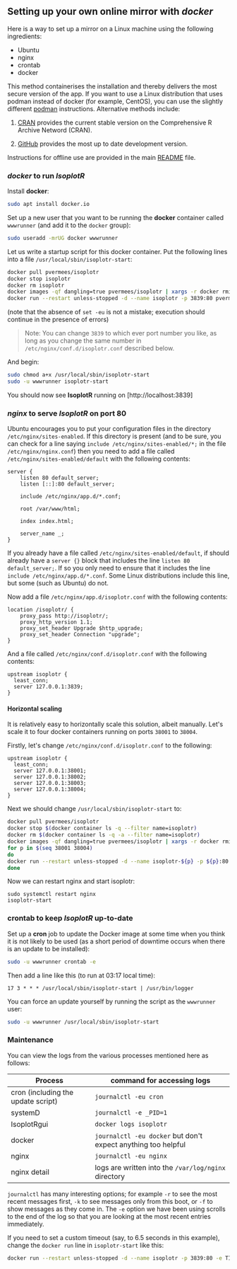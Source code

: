 ## Setting up your own online mirror with *docker*

Here is a way to set up a mirror on a Linux machine using the
following ingredients:

- Ubuntu
- nginx
- crontab
- docker

This method containerises the installation and thereby delivers the
most secure version of the app. If you want to use a Linux
distribution that uses podman instead of docker (for example, CentOS),
you can use the slightly different [podman](podman.md)
instructions. Alternative methods include:

1. [CRAN](CRAN.md) provides the current stable version on the
Comprehensive R Archive Netword (CRAN).

2. [GitHub](git.md) provides the most up to date development version.

Instructions for offline use are provided in the main
[README](../README.md) file.

### *docker* to run *IsoplotR*

Install **docker**:

```sh
sudo apt install docker.io
```

Set up a new user that you want to be running the **docker** container
called `wwwrunner` (and add it to the `docker` group):

```sh
sudo useradd -mrUG docker wwwrunner
```

Let us write a startup script for this docker container. Put the
following lines into a file `/usr/local/sbin/isoplotr-start`:

```sh
docker pull pvermees/isoplotr
docker stop isoplotr
docker rm isoplotr
docker images -qf dangling=true pvermees/isoplotr | xargs -r docker rmi
docker run --restart unless-stopped -d --name isoplotr -p 3839:80 pvermees/isoplotr
```

(note that the absence of `set -eu` is not a mistake;
execution should continue in the presence of errors)

> Note: You can change `3839` to which ever port number you like, as long
> as you change the same number in `/etc/nginx/conf.d/isoplotr.conf`
> described below.

And begin:

```sh
sudo chmod a+x /usr/local/sbin/isoplotr-start
sudo -u wwwrunner isoplotr-start
```

You should now see **IsoplotR** running on [http://localhost:3839]

### *nginx* to serve *IsoplotR* on port 80

Ubuntu encourages you to put your configuration files in the
directory `/etc/nginx/sites-enabled`. If this directory is present
(and to be sure, you can check for a line saying `include
/etc/nginx/sites-enabled/*;` in the file `/etc/nginx/nginx.conf`) then
you need to add a file called `/etc/nginx/sites-enabled/default` with
the following contents:

```
server {
    listen 80 default_server;
    listen [::]:80 default_server;

    include /etc/nginx/app.d/*.conf;

    root /var/www/html;

    index index.html;

    server_name _;
}
```

If you already have a file called `/etc/nginx/sites-enabled/default`,
if should already have a `server {}` block that includes the line
`listen 80 default_server;`. If so you only need to ensure that it
includes the line `include /etc/nginx/app.d/*.conf`. Some Linux
distributions include this line, but some (such as Ubuntu) do not.

Now add a file `/etc/nginx/app.d/isoplotr.conf` with the following
contents:

```
location /isoplotr/ {
    proxy_pass http://isoplotr/;
    proxy_http_version 1.1;
    proxy_set_header Upgrade $http_upgrade;
    proxy_set_header Connection "upgrade";
}
```

And a file called `/etc/nginx/conf.d/isoplotr.conf` with the
following contents:

```
upstream isoplotr {
  least_conn;
  server 127.0.0.1:3839;
}
```

#### Horizontal scaling

It is relatively easy to horizontally scale this solution, albeit manually.
Let's scale it to four docker containers running on ports `38001` to `38004`.

Firstly, let's change `/etc/nginx/conf.d/isoplotr.conf` to the following:

```
upstream isoplotr {
  least_conn;
  server 127.0.0.1:38001;
  server 127.0.0.1:38002;
  server 127.0.0.1:38003;
  server 127.0.0.1:38004;
}
```

Next we should change `/usr/local/sbin/isoplotr-start` to:

```sh
docker pull pvermees/isoplotr
docker stop $(docker container ls -q --filter name=isoplotr)
docker rm $(docker container ls -q -a --filter name=isoplotr)
docker images -qf dangling=true pvermees/isoplotr | xargs -r docker rmi
for p in $(seq 38001 38004)
do
docker run --restart unless-stopped -d --name isoplotr-${p} -p ${p}:80 pvermees/isoplotr
done
```

Now we can restart nginx and start isoplotr:

```
sudo systemctl restart nginx
isoplotr-start
```

### crontab to keep *IsoplotR* up-to-date

Set up a **cron** job to update the Docker image at some time when you
think it is not likely to be used (as a short period of downtime
occurs when there is an update to be installed):

```sh
sudo -u wwwrunner crontab -e
```

Then add a line like this (to run at 03:17 local time):

```
17 3 * * * /usr/local/sbin/isoplotr-start | /usr/bin/logger
```

You can force an update yourself by running the script as the `wwwrunner` user:

```sh
sudo -u wwwrunner /usr/local/sbin/isoplotr-start
```

### Maintenance

You can view the logs from the various processes mentioned here
as follows:

Process | command for accessing logs
-----|-----
cron (including the update script) | `journalctl -eu cron`
systemD | `journalctl -e _PID=1`
IsoplotRgui | `docker logs isoplotr`
docker | `journalctl -eu docker` but don't expect anything too helpful
nginx | `journalctl -eu nginx`
nginx detail | logs are written into the `/var/log/nginx` directory

`journalctl` has many interesting options; for example `-r` to see
the most recent messages first, `-k` to see messages only from this
boot, or `-f` to show messages as they come in. The `-e` option
we have been using scrolls to the end of the log so that you are
looking at the most recent entries immediately.

If you need to set a custom timeout (say, to 6.5 seconds in this
example), change the `docker run` line in `isoplotr-start` like this:

```sh
docker run --restart unless-stopped -d --name isoplotr -p 3839:80 -e TIMEOUT=6.5 pvermees/
```
